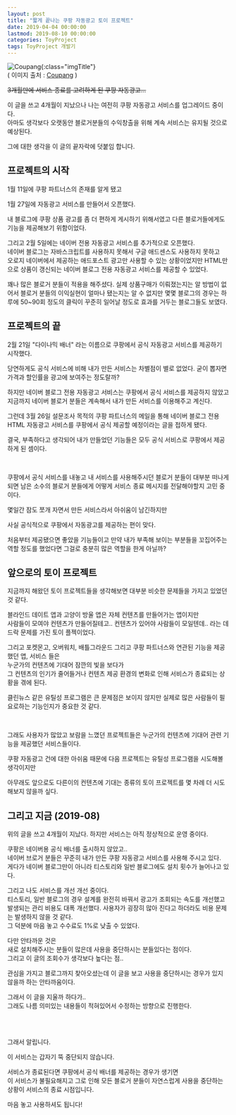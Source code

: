 ```yaml
---
layout: post
title: "짧게 끝나는 쿠팡 자동광고 토이 프로젝트"
date: 2019-04-04 00:00:00
lastmod: 2019-08-10 00:00:00
categories: ToyProject
tags: ToyProject 개발기
---
```


![Coupang](https://image12.coupangcdn.com/image/coupang/common/logo_coupang_w350.png){:class="imgTitle"}   
( 이미지 출처 : [Coupang](https://www.coupang.com) )  

~~3개월만에 서비스 종료를 고려하게 된 쿠팡 자동광고...~~

이 글을 쓰고 4개월이 지났으나 나는 여전히 쿠팡 자동광고 서비스를 업그레이드 중이다.  
아마도 생각보다 오랫동안 블로거분들의 수익창출을 위해 계속 서비스는 유지될 것으로 예상된다.  

<!--more-->

그에 대한 생각을 이 글의 끝자락에 덧붙임 합니다.  

## 프로젝트의 시작

1월 11일에 쿠팡 파트너스의 존재를 알게 됐고  

1월 27일에 자동광고 서비스를 만들어서 오픈했다.  

내 블로그에 쿠팡 상품 광고를 좀 더 편하게 게시하기 위해서였고 다른 블로거들에게도 기능을 제공해보기 위함이었다.  

그리고 2월 5일에는 네이버 전용 자동광고 서비스를 추가적으로 오픈했다.  
네이버 블로그는 자바스크립트를 사용하지 못해서 구글 애드센스도 사용하지 못하고  
오로지 네이버에서 제공하는 애드포스트 광고만 사용할 수 있는 상황이었지만 
HTML만으로 상품이 갱신되는 네이버 블로그 전용 자동광고 서비스를 제공할 수 있었다.  

꽤나 많은 블로거 분들이 적용을 해주셨다. 실제 상품구매가 이뤄졌는지는 알 방법이 없어서 블로거 분들의 이익실현이 얼마나 됐는지는 알 수 없지만 몇몇 블로그의 경우는 하루에 50~90회 정도의 클릭이 꾸준히 일어날 정도로 효과를 거두는 블로그들도 보였다.  


## 프로젝트의 끝

2월 21일 "다이나믹 배너" 라는 이름으로 쿠팡에서 공식 자동광고 서비스를 제공하기 시작했다.  

당연하게도 공식 서비스에 비해 내가 만든 서비스는 차별점이 별로 없었다. 굳이 뽑자면 가격과 할인률을 광고에 보여주는 정도랄까?  

하지만 네이버 블로그 전용 자동광고 서비스는 쿠팡에서 공식 서비스를 제공하지 않았고 지금까지 네이버 블로거 분들은 계속해서 내가 만든 서비스를 이용해주고 계신다.  

그런데 3월 26일 설문조사 목적의 쿠팡 파트너스의 메일을 통해 네이버 블로그 전용 HTML 자동광고 서비스를 쿠팡에서 공식 제공할 예정이라는 글을 접하게 됐다.  

결국, 부족하다고 생각되어 내가 만들었던 기능들은 모두 공식 서비스로 쿠팡에서 제공하게 된 셈이다.  

<br>

쿠팡에서 공식 서비스를 내놓고 내 서비스를 사용해주시던 블로거 분들이 대부분 떠나게 되면 남은 소수의 블로거 분들에게 어떻게 서비스 종료 메시지를 전달해야할지 고민 중이다.  

몇일간 잠도 쪼개 자면서 만든 서비스라서 아쉬움이 남긴하지만  

사실 공식적으로 쿠팡에서 자동광고를 제공하는 편이 맞다.  

처음부터 제공됐으면 좋았을 기능들이고 만약 내가 부족해 보이는 부분들을 꼬집어주는 역할 정도를 했었다면 그걸로 충분히 많은 역할을 한게 아닐까?  


## 앞으로의 토이 프로젝트 

지금까지 해왔던 토이 프로젝트들을 생각해보면 대부분 비슷한 문제들을 가지고 있었던 것 같다.  

블라인드 데이트 앱과 고양이 방울 앱은 자체 컨텐츠를 만들어가는 앱이지만  
사람들이 모여야 컨텐츠가 만들어질테고.. 컨텐츠가 있어야 사람들이 모일텐데.. 라는 데드락 문제를 가진 토이 플젝이었다.  

그리고 포켓몬고, 오버워치, 배틀그라운드 그리고 쿠팡 파트너스와 연관된 기능을 제공했던 앱, 서비스 들은  
누군가의 컨텐츠에 기대어 잠깐의 빛을 보다가  
그 컨텐츠의 인기가 줄어들거나 컨텐츠 제공 환경의 변화로 인해 서비스가 종료되는 상황을 겪에 된다.  

클린뉴스 같은 유틸성 프로그램은 큰 문제점은 보이지 않지만 실제로 많은 사람들이 필요로하는 기능인지가 중요한 것 같다.  

<br>

그래도 사용자가 많았고 보람을 느꼈던 프로젝트들은 누군가의 컨텐츠에 기대어 관련 기능을 제공했던 서비스들이다.  

쿠팡 자동광고 건에 대한 아쉬움 때문에 다음 프로젝트는 유틸성 프로그램을 시도해볼 생각이지만  

아무래도 앞으로도 다른이의 컨텐츠에 기대는 종류의 토이 프로젝트를 몇 차례 더 시도해보지 않을까 싶다.  


## 그리고 지금 (2019-08)

위의 글을 쓰고 4개월이 지났다. 하지만 서비스는 아직 정상적으로 운영 중이다.  

쿠팡은 네이버용 공식 배너를 출시하지 않았고..  
네이버 브로거 분들은 꾸준히 내가 만든 쿠팡 자동광고 서비스를 사용해 주시고 있다.  
게다가 네이버 블로그만이 아니라 티스토리와 일반 블로그에도 설치 횟수가 늘어나고 있다.  

그리고 나도 서비스를 개선 개선 중이다.  
티스토리, 일반 블로그의 경우 설계를 완전히 바꿔서 광고가 조회되는 속도를 개선했고  
발생되는 관리 비용도 대폭 개선했다. 사용자가 굉장히 많아 진다고 하더라도 비용 문제는 발생하지 않을 것 같다.  
그 덕분에 마음 놓고 수수료도 1%로 낮출 수 있었다.  

다만 안타까운 것은  
새로 설치해주시는 분들이 많은데 사용을 중단하시는 분들있다는 점이다.  
그리고 이 글의 조회수가 생각보다 높다는 점..  

관심을 가지고 블로그까지 찾아오셨는데 이 글을 보고 사용을 중단하시는 경우가 있지 않을까 하는 안타까움이다.  

그래서 이 글을 지울까 하다가..  
그래도 나름 의미있는 내용들이 적혀있어서 수정하는 방향으로 진행한다.  

<br>
<br>

그래서 알립니다.  

이 서비스는 갑자기 뚝 중단되지 않습니다.  

서비스가 종료된다면 쿠팡에서 공식 배너를 제공하는 경우가 생기면  
이 서비스가 불필요해지고 그로 인해 모든 블로거 분들이 자연스럽게 사용을 중단하는 상황이 서비스의 종료 시점입니다.  

마음 놓고 사용하셔도 됩니다!  



